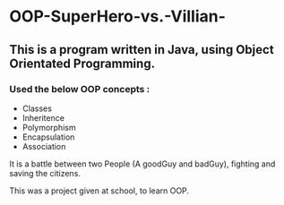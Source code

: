 # OOP-SuperHero-vs.-Villian-

## This is a program written in Java, using Object Orientated Programming.

### Used the below OOP concepts :
- Classes
- Inheritence
- Polymorphism
- Encapsulation
- Association

It is a battle between two People (A goodGuy and badGuy), fighting and saving the citizens.

This was a project given at school, to learn OOP.



